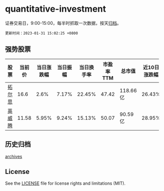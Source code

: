 # quantitative-investment

证券交易日，9:00-15:00，每半时抓取一次数据，按天[归档](archives)。

`更新时间：2023-01-31 15:02:25 +0800`

## 强势股票

|股票|当前价|当日涨跌幅|当日振幅|当日换手率|市盈率TTM|总市值|近10日涨跌幅|
|----|----|----|----|----|----|----|----|
|[拓尔思](https://xueqiu.com/S/SZ300229)|16.6|2.6%|7.17%|22.45%|47.42|118.66亿|26.43%|
|[英威腾](https://xueqiu.com/S/SZ002334)|11.58|5.95%|9.24%|15.13%|50.07|90.59亿|28.95%|

## 历史归档

[archives](archives)

## License

See the [LICENSE](LICENSE) file for license rights and limitations (MIT).